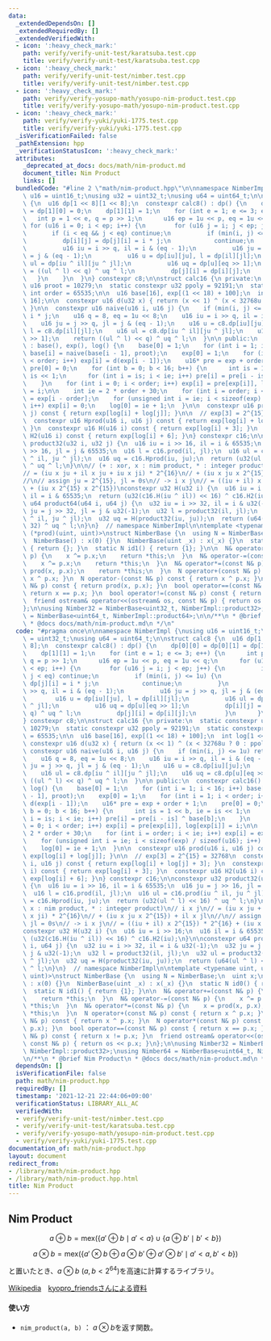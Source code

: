 ```yaml
---
data:
  _extendedDependsOn: []
  _extendedRequiredBy: []
  _extendedVerifiedWith:
  - icon: ':heavy_check_mark:'
    path: verify/verify-unit-test/karatsuba.test.cpp
    title: verify/verify-unit-test/karatsuba.test.cpp
  - icon: ':heavy_check_mark:'
    path: verify/verify-unit-test/nimber.test.cpp
    title: verify/verify-unit-test/nimber.test.cpp
  - icon: ':heavy_check_mark:'
    path: verify/verify-yosupo-math/yosupo-nim-product.test.cpp
    title: verify/verify-yosupo-math/yosupo-nim-product.test.cpp
  - icon: ':heavy_check_mark:'
    path: verify/verify-yuki/yuki-1775.test.cpp
    title: verify/verify-yuki/yuki-1775.test.cpp
  _isVerificationFailed: false
  _pathExtension: hpp
  _verificationStatusIcon: ':heavy_check_mark:'
  attributes:
    _deprecated_at_docs: docs/math/nim-product.md
    document_title: Nim Product
    links: []
  bundledCode: "#line 2 \"math/nim-product.hpp\"\n\nnamespace NimberImpl {\nusing\
    \ u16 = uint16_t;\nusing u32 = uint32_t;\nusing u64 = uint64_t;\n\nstruct calc8\
    \ {\n  u16 dp[1 << 8][1 << 8];\n  constexpr calc8() : dp() {\n    dp[0][0] = dp[0][1]\
    \ = dp[1][0] = 0;\n    dp[1][1] = 1;\n    for (int e = 1; e <= 3; e++) {\n   \
    \   int p = 1 << e, q = p >> 1;\n      u16 ep = 1u << p, eq = 1u << q;\n     \
    \ for (u16 i = 0; i < ep; i++) {\n        for (u16 j = i; j < ep; j++) {\n   \
    \       if (i < eq && j < eq) continue;\n          if (min(i, j) <= 1u) {\n  \
    \          dp[i][j] = dp[j][i] = i * j;\n            continue;\n          }\n\
    \          u16 iu = i >> q, il = i & (eq - 1);\n          u16 ju = j >> q, jl\
    \ = j & (eq - 1);\n          u16 u = dp[iu][ju], l = dp[il][jl];\n          u16\
    \ ul = dp[iu ^ il][ju ^ jl];\n          u16 uq = dp[u][eq >> 1];\n          dp[i][j]\
    \ = ((ul ^ l) << q) ^ uq ^ l;\n          dp[j][i] = dp[i][j];\n        }\n   \
    \   }\n    }\n  }\n} constexpr c8;\n\nstruct calc16 {\n private:\n  static constexpr\
    \ u16 proot = 10279;\n  static constexpr u32 ppoly = 92191;\n  static constexpr\
    \ int order = 65535;\n\n  u16 base[16], exp[(1 << 18) + 100];\n  int log[1 <<\
    \ 16];\n\n  constexpr u16 d(u32 x) { return (x << 1) ^ (x < 32768u ? 0 : ppoly);\
    \ }\n\n  constexpr u16 naive(u16 i, u16 j) {\n    if (min(i, j) <= 1u) return\
    \ i * j;\n    u16 q = 8, eq = 1u << 8;\n    u16 iu = i >> q, il = i & (eq - 1);\n\
    \    u16 ju = j >> q, jl = j & (eq - 1);\n    u16 u = c8.dp[iu][ju];\n    u16\
    \ l = c8.dp[il][jl];\n    u16 ul = c8.dp[iu ^ il][ju ^ jl];\n    u16 uq = c8.dp[u][eq\
    \ >> 1];\n    return ((ul ^ l) << q) ^ uq ^ l;\n  }\n\n public:\n  constexpr calc16()\
    \ : base(), exp(), log() {\n    base[0] = 1;\n    for (int i = 1; i < 16; i++)\
    \ base[i] = naive(base[i - 1], proot);\n    exp[0] = 1;\n    for (int i = 1; i\
    \ < order; i++) exp[i] = d(exp[i - 1]);\n    u16* pre = exp + order + 1;\n   \
    \ pre[0] = 0;\n    for (int b = 0; b < 16; b++) {\n      int is = 1 << b, ie =\
    \ is << 1;\n      for (int i = is; i < ie; i++) pre[i] = pre[i - is] ^ base[b];\n\
    \    }\n    for (int i = 0; i < order; i++) exp[i] = pre[exp[i]], log[exp[i]]\
    \ = i;\n\n    int ie = 2 * order + 30;\n    for (int i = order; i < ie; i++) exp[i]\
    \ = exp[i - order];\n    for (unsigned int i = ie; i < sizeof(exp) / sizeof(u16);\
    \ i++) exp[i] = 0;\n    log[0] = ie + 1;\n  }\n\n  constexpr u16 prod(u16 i, u16\
    \ j) const { return exp[log[i] + log[j]]; }\n\n  // exp[3] = 2^{15} = 32768\n\
    \  constexpr u16 Hprod(u16 i, u16 j) const { return exp[log[i] + log[j] + 3];\
    \ }\n  constexpr u16 H(u16 i) const { return exp[log[i] + 3]; }\n  constexpr u16\
    \ H2(u16 i) const { return exp[log[i] + 6]; }\n} constexpr c16;\n\nconstexpr u32\
    \ product32(u32 i, u32 j) {\n  u16 iu = i >> 16, il = i & 65535;\n  u16 ju = j\
    \ >> 16, jl = j & 65535;\n  u16 l = c16.prod(il, jl);\n  u16 ul = c16.prod(iu\
    \ ^ il, ju ^ jl);\n  u16 uq = c16.Hprod(iu, ju);\n  return (u32(ul ^ l) << 16)\
    \ ^ uq ^ l;\n}\n\n// (+ : xor, x : nim product, * : integer product)\n// i x j\n\
    // = (iu x ju + il x ju + iu x ji) * 2^{16}\n// + (iu x ju x 2^{15}) + il x jl\n\
    //\n// assign ju = 2^{15}, jl = 0s\n// -> i x j\n// = ((iu + il) x 2^{15}) * 2^{16}\
    \ + (iu x 2^{15} x 2^{15})\nconstexpr u32 H(u32 i) {\n  u16 iu = i >> 16;\n  u16\
    \ il = i & 65535;\n  return (u32(c16.H(iu ^ il)) << 16) ^ c16.H2(iu);\n}\n\nconstexpr\
    \ u64 product64(u64 i, u64 j) {\n  u32 iu = i >> 32, il = i & u32(-1);\n  u32\
    \ ju = j >> 32, jl = j & u32(-1);\n  u32 l = product32(il, jl);\n  u32 ul = product32(iu\
    \ ^ il, ju ^ jl);\n  u32 uq = H(product32(iu, ju));\n  return (u64(ul ^ l) <<\
    \ 32) ^ uq ^ l;\n}\n}  // namespace NimberImpl\n\ntemplate <typename uint, uint\
    \ (*prod)(uint, uint)>\nstruct NimberBase {\n  using N = NimberBase;\n  uint x;\n\
    \  NimberBase() : x(0) {}\n  NimberBase(uint _x) : x(_x) {}\n  static N id0()\
    \ { return {}; }\n  static N id1() { return {1}; }\n\n  N& operator+=(const N&\
    \ p) {\n    x ^= p.x;\n    return *this;\n  }\n  N& operator-=(const N& p) {\n\
    \    x ^= p.x;\n    return *this;\n  }\n  N& operator*=(const N& p) {\n    x =\
    \ prod(x, p.x);\n    return *this;\n  }\n  N operator+(const N& p) const { return\
    \ x ^ p.x; }\n  N operator-(const N& p) const { return x ^ p.x; }\n  N operator*(const\
    \ N& p) const { return prod(x, p.x); }\n  bool operator==(const N& p) const {\
    \ return x == p.x; }\n  bool operator!=(const N& p) const { return x != p.x; }\n\
    \  friend ostream& operator<<(ostream& os, const N& p) { return os << p.x; }\n\
    };\n\nusing Nimber32 = NimberBase<uint32_t, NimberImpl::product32>;\nusing Nimber64\
    \ = NimberBase<uint64_t, NimberImpl::product64>;\n\n/**\n * @brief Nim Product\n\
    \ * @docs docs/math/nim-product.md\n */\n"
  code: "#pragma once\n\nnamespace NimberImpl {\nusing u16 = uint16_t;\nusing u32\
    \ = uint32_t;\nusing u64 = uint64_t;\n\nstruct calc8 {\n  u16 dp[1 << 8][1 <<\
    \ 8];\n  constexpr calc8() : dp() {\n    dp[0][0] = dp[0][1] = dp[1][0] = 0;\n\
    \    dp[1][1] = 1;\n    for (int e = 1; e <= 3; e++) {\n      int p = 1 << e,\
    \ q = p >> 1;\n      u16 ep = 1u << p, eq = 1u << q;\n      for (u16 i = 0; i\
    \ < ep; i++) {\n        for (u16 j = i; j < ep; j++) {\n          if (i < eq &&\
    \ j < eq) continue;\n          if (min(i, j) <= 1u) {\n            dp[i][j] =\
    \ dp[j][i] = i * j;\n            continue;\n          }\n          u16 iu = i\
    \ >> q, il = i & (eq - 1);\n          u16 ju = j >> q, jl = j & (eq - 1);\n  \
    \        u16 u = dp[iu][ju], l = dp[il][jl];\n          u16 ul = dp[iu ^ il][ju\
    \ ^ jl];\n          u16 uq = dp[u][eq >> 1];\n          dp[i][j] = ((ul ^ l) <<\
    \ q) ^ uq ^ l;\n          dp[j][i] = dp[i][j];\n        }\n      }\n    }\n  }\n\
    } constexpr c8;\n\nstruct calc16 {\n private:\n  static constexpr u16 proot =\
    \ 10279;\n  static constexpr u32 ppoly = 92191;\n  static constexpr int order\
    \ = 65535;\n\n  u16 base[16], exp[(1 << 18) + 100];\n  int log[1 << 16];\n\n \
    \ constexpr u16 d(u32 x) { return (x << 1) ^ (x < 32768u ? 0 : ppoly); }\n\n \
    \ constexpr u16 naive(u16 i, u16 j) {\n    if (min(i, j) <= 1u) return i * j;\n\
    \    u16 q = 8, eq = 1u << 8;\n    u16 iu = i >> q, il = i & (eq - 1);\n    u16\
    \ ju = j >> q, jl = j & (eq - 1);\n    u16 u = c8.dp[iu][ju];\n    u16 l = c8.dp[il][jl];\n\
    \    u16 ul = c8.dp[iu ^ il][ju ^ jl];\n    u16 uq = c8.dp[u][eq >> 1];\n    return\
    \ ((ul ^ l) << q) ^ uq ^ l;\n  }\n\n public:\n  constexpr calc16() : base(), exp(),\
    \ log() {\n    base[0] = 1;\n    for (int i = 1; i < 16; i++) base[i] = naive(base[i\
    \ - 1], proot);\n    exp[0] = 1;\n    for (int i = 1; i < order; i++) exp[i] =\
    \ d(exp[i - 1]);\n    u16* pre = exp + order + 1;\n    pre[0] = 0;\n    for (int\
    \ b = 0; b < 16; b++) {\n      int is = 1 << b, ie = is << 1;\n      for (int\
    \ i = is; i < ie; i++) pre[i] = pre[i - is] ^ base[b];\n    }\n    for (int i\
    \ = 0; i < order; i++) exp[i] = pre[exp[i]], log[exp[i]] = i;\n\n    int ie =\
    \ 2 * order + 30;\n    for (int i = order; i < ie; i++) exp[i] = exp[i - order];\n\
    \    for (unsigned int i = ie; i < sizeof(exp) / sizeof(u16); i++) exp[i] = 0;\n\
    \    log[0] = ie + 1;\n  }\n\n  constexpr u16 prod(u16 i, u16 j) const { return\
    \ exp[log[i] + log[j]]; }\n\n  // exp[3] = 2^{15} = 32768\n  constexpr u16 Hprod(u16\
    \ i, u16 j) const { return exp[log[i] + log[j] + 3]; }\n  constexpr u16 H(u16\
    \ i) const { return exp[log[i] + 3]; }\n  constexpr u16 H2(u16 i) const { return\
    \ exp[log[i] + 6]; }\n} constexpr c16;\n\nconstexpr u32 product32(u32 i, u32 j)\
    \ {\n  u16 iu = i >> 16, il = i & 65535;\n  u16 ju = j >> 16, jl = j & 65535;\n\
    \  u16 l = c16.prod(il, jl);\n  u16 ul = c16.prod(iu ^ il, ju ^ jl);\n  u16 uq\
    \ = c16.Hprod(iu, ju);\n  return (u32(ul ^ l) << 16) ^ uq ^ l;\n}\n\n// (+ : xor,\
    \ x : nim product, * : integer product)\n// i x j\n// = (iu x ju + il x ju + iu\
    \ x ji) * 2^{16}\n// + (iu x ju x 2^{15}) + il x jl\n//\n// assign ju = 2^{15},\
    \ jl = 0s\n// -> i x j\n// = ((iu + il) x 2^{15}) * 2^{16} + (iu x 2^{15} x 2^{15})\n\
    constexpr u32 H(u32 i) {\n  u16 iu = i >> 16;\n  u16 il = i & 65535;\n  return\
    \ (u32(c16.H(iu ^ il)) << 16) ^ c16.H2(iu);\n}\n\nconstexpr u64 product64(u64\
    \ i, u64 j) {\n  u32 iu = i >> 32, il = i & u32(-1);\n  u32 ju = j >> 32, jl =\
    \ j & u32(-1);\n  u32 l = product32(il, jl);\n  u32 ul = product32(iu ^ il, ju\
    \ ^ jl);\n  u32 uq = H(product32(iu, ju));\n  return (u64(ul ^ l) << 32) ^ uq\
    \ ^ l;\n}\n}  // namespace NimberImpl\n\ntemplate <typename uint, uint (*prod)(uint,\
    \ uint)>\nstruct NimberBase {\n  using N = NimberBase;\n  uint x;\n  NimberBase()\
    \ : x(0) {}\n  NimberBase(uint _x) : x(_x) {}\n  static N id0() { return {}; }\n\
    \  static N id1() { return {1}; }\n\n  N& operator+=(const N& p) {\n    x ^= p.x;\n\
    \    return *this;\n  }\n  N& operator-=(const N& p) {\n    x ^= p.x;\n    return\
    \ *this;\n  }\n  N& operator*=(const N& p) {\n    x = prod(x, p.x);\n    return\
    \ *this;\n  }\n  N operator+(const N& p) const { return x ^ p.x; }\n  N operator-(const\
    \ N& p) const { return x ^ p.x; }\n  N operator*(const N& p) const { return prod(x,\
    \ p.x); }\n  bool operator==(const N& p) const { return x == p.x; }\n  bool operator!=(const\
    \ N& p) const { return x != p.x; }\n  friend ostream& operator<<(ostream& os,\
    \ const N& p) { return os << p.x; }\n};\n\nusing Nimber32 = NimberBase<uint32_t,\
    \ NimberImpl::product32>;\nusing Nimber64 = NimberBase<uint64_t, NimberImpl::product64>;\n\
    \n/**\n * @brief Nim Product\n * @docs docs/math/nim-product.md\n */\n"
  dependsOn: []
  isVerificationFile: false
  path: math/nim-product.hpp
  requiredBy: []
  timestamp: '2021-12-21 22:44:06+09:00'
  verificationStatus: LIBRARY_ALL_AC
  verifiedWith:
  - verify/verify-unit-test/nimber.test.cpp
  - verify/verify-unit-test/karatsuba.test.cpp
  - verify/verify-yosupo-math/yosupo-nim-product.test.cpp
  - verify/verify-yuki/yuki-1775.test.cpp
documentation_of: math/nim-product.hpp
layout: document
redirect_from:
- /library/math/nim-product.hpp
- /library/math/nim-product.hpp.html
title: Nim Product
---
```

## Nim Product

$$a \oplus b =\mathrm{mex}(\lbrace a' \oplus b \mid a'<a \rbrace\cup\lbrace a \oplus b' \mid b'<b \rbrace)$$

$$a \otimes b =\mathrm{mex}(\lbrace a' \otimes b \oplus a \otimes b' \oplus a' \otimes b' \mid a'<a,b'<b \rbrace)$$

と置いたとき、$a\otimes b\ (a,b<2^{64})$を高速に計算するライブラリ。

[Wikipedia](https://en.wikipedia.org/wiki/Nimber)　[kyopro_friendsさんによる資料](https://drive.google.com/file/d/16g1tfSHUU4NXNTDgaD8FSA1WB4FtJCyV/edit)

#### 使い方

- `nim_product(a, b)` ： $a\otimes b$を返す関数。
